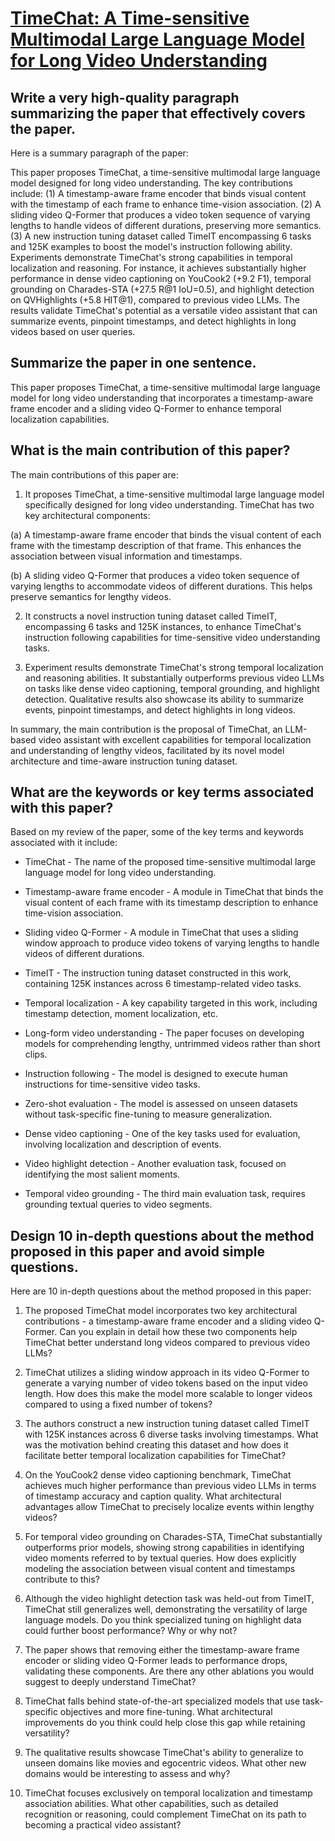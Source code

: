 # [TimeChat: A Time-sensitive Multimodal Large Language Model for Long   Video Understanding](https://arxiv.org/abs/2312.02051)

## Write a very high-quality paragraph summarizing the paper that effectively covers the paper.

 Here is a summary paragraph of the paper:

This paper proposes TimeChat, a time-sensitive multimodal large language model designed for long video understanding. The key contributions include: (1) A timestamp-aware frame encoder that binds visual content with the timestamp of each frame to enhance time-vision association. (2) A sliding video Q-Former that produces a video token sequence of varying lengths to handle videos of different durations, preserving more semantics. (3) A new instruction tuning dataset called TimeIT encompassing 6 tasks and 125K examples to boost the model's instruction following ability. Experiments demonstrate TimeChat's strong capabilities in temporal localization and reasoning. For instance, it achieves substantially higher performance in dense video captioning on YouCook2 (+9.2 F1), temporal grounding on Charades-STA (+27.5 R@1 IoU=0.5), and highlight detection on QVHighlights (+5.8 HIT@1), compared to previous video LLMs. The results validate TimeChat's potential as a versatile video assistant that can summarize events, pinpoint timestamps, and detect highlights in long videos based on user queries.


## Summarize the paper in one sentence.

 This paper proposes TimeChat, a time-sensitive multimodal large language model for long video understanding that incorporates a timestamp-aware frame encoder and a sliding video Q-Former to enhance temporal localization capabilities.


## What is the main contribution of this paper?

 The main contributions of this paper are:

1. It proposes TimeChat, a time-sensitive multimodal large language model specifically designed for long video understanding. TimeChat has two key architectural components:

(a) A timestamp-aware frame encoder that binds the visual content of each frame with the timestamp description of that frame. This enhances the association between visual information and timestamps.

(b) A sliding video Q-Former that produces a video token sequence of varying lengths to accommodate videos of different durations. This helps preserve semantics for lengthy videos.

2. It constructs a novel instruction tuning dataset called TimeIT, encompassing 6 tasks and 125K instances, to enhance TimeChat's instruction following capabilities for time-sensitive video understanding tasks.

3. Experiment results demonstrate TimeChat's strong temporal localization and reasoning abilities. It substantially outperforms previous video LLMs on tasks like dense video captioning, temporal grounding, and highlight detection. Qualitative results also showcase its ability to summarize events, pinpoint timestamps, and detect highlights in long videos.

In summary, the main contribution is the proposal of TimeChat, an LLM-based video assistant with excellent capabilities for temporal localization and understanding of lengthy videos, facilitated by its novel model architecture and time-aware instruction tuning dataset.


## What are the keywords or key terms associated with this paper?

 Based on my review of the paper, some of the key terms and keywords associated with it include:

- TimeChat - The name of the proposed time-sensitive multimodal large language model for long video understanding.

- Timestamp-aware frame encoder - A module in TimeChat that binds the visual content of each frame with its timestamp description to enhance time-vision association. 

- Sliding video Q-Former - A module in TimeChat that uses a sliding window approach to produce video tokens of varying lengths to handle videos of different durations.

- TimeIT - The instruction tuning dataset constructed in this work, containing 125K instances across 6 timestamp-related video tasks.

- Temporal localization - A key capability targeted in this work, including timestamp detection, moment localization, etc.

- Long-form video understanding - The paper focuses on developing models for comprehending lengthy, untrimmed videos rather than short clips.

- Instruction following - The model is designed to execute human instructions for time-sensitive video tasks.

- Zero-shot evaluation - The model is assessed on unseen datasets without task-specific fine-tuning to measure generalization.

- Dense video captioning - One of the key tasks used for evaluation, involving localization and description of events.

- Video highlight detection - Another evaluation task, focused on identifying the most salient moments. 

- Temporal video grounding - The third main evaluation task, requires grounding textual queries to video segments.


## Design 10 in-depth questions about the method proposed in this paper and avoid simple questions.

 Here are 10 in-depth questions about the method proposed in this paper:

1. The proposed TimeChat model incorporates two key architectural contributions - a timestamp-aware frame encoder and a sliding video Q-Former. Can you explain in detail how these two components help TimeChat better understand long videos compared to previous video LLMs?

2. TimeChat utilizes a sliding window approach in its video Q-Former to generate a varying number of video tokens based on the input video length. How does this make the model more scalable to longer videos compared to using a fixed number of tokens? 

3. The authors construct a new instruction tuning dataset called TimeIT with 125K instances across 6 diverse tasks involving timestamps. What was the motivation behind creating this dataset and how does it facilitate better temporal localization capabilities for TimeChat?

4. On the YouCook2 dense video captioning benchmark, TimeChat achieves much higher performance than previous video LLMs in terms of timestamp accuracy and caption quality. What architectural advantages allow TimeChat to precisely localize events within lengthy videos?  

5. For temporal video grounding on Charades-STA, TimeChat substantially outperforms prior models, showing strong capabilities in identifying video moments referred to by textual queries. How does explicitly modeling the association between visual content and timestamps contribute to this?

6. Although the video highlight detection task was held-out from TimeIT, TimeChat still generalizes well, demonstrating the versatility of large language models. Do you think specialized tuning on highlight data could further boost performance? Why or why not?

7. The paper shows that removing either the timestamp-aware frame encoder or sliding video Q-Former leads to performance drops, validating these components. Are there any other ablations you would suggest to deeply understand TimeChat?

8. TimeChat falls behind state-of-the-art specialized models that use task-specific objectives and more fine-tuning. What architectural improvements do you think could help close this gap while retaining versatility? 

9. The qualitative results showcase TimeChat's ability to generalize to unseen domains like movies and egocentric videos. What other new domains would be interesting to assess and why?

10. TimeChat focuses exclusively on temporal localization and timestamp association abilities. What other capabilities, such as detailed recognition or reasoning, could complement TimeChat on its path to becoming a practical video assistant?
